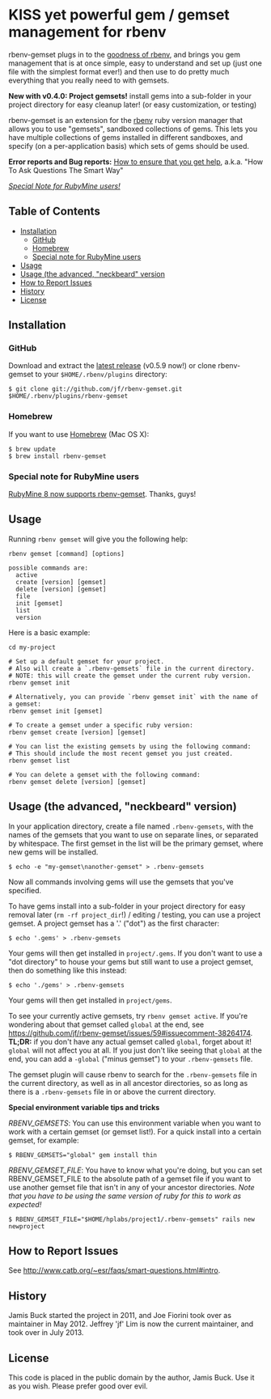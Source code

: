 # KISS yet powerful gem / gemset management for rbenv

rbenv-gemset plugs in to the [goodness of rbenv](https://github.com/sstephenson/rbenv/wiki/Why-rbenv%3F),
and brings you gem management that is at once simple, easy to understand and set up (just one file with the simplest format ever!)
and then use to do pretty much everything that you really need to with gemsets.

**New with v0.4.0: Project gemsets!** install gems into a sub-folder in your project directory for easy cleanup later! (or easy customization, or testing)

rbenv-gemset is an extension for the [rbenv][rbenv] ruby version manager that
allows you to use "gemsets", sandboxed collections of gems. This lets you have
multiple collections of gems installed in different sandboxes, and specify (on
a per-application basis) which sets of gems should be used.


**Error reports and Bug reports:** [How to ensure that you get help](http://www.catb.org/~esr/faqs/smart-questions.html#intro),
a.k.a. "How To Ask Questions The Smart Way"


[*Special Note for RubyMine users!*](#special-note-for-rubymine-users)



## Table of Contents

* [Installation](#installation)
  * [GitHub](#github)
  * [Homebrew](#homebrew)
  * [Special note for RubyMine users](#special-note-for-rubymine-users)
* [Usage](#usage)
* [Usage (the advanced, "neckbeard" version](#usage-the-advanced-neckbeard-version)
* [How to Report Issues](#how-to-report-issues)
* [History](#history)
* [License](#license)



## Installation


### GitHub

Download and extract the [latest release](https://github.com/jf/rbenv-gemset/releases/latest) (v0.5.9 now!) or clone rbenv-gemset to your `$HOME/.rbenv/plugins` directory:

    $ git clone git://github.com/jf/rbenv-gemset.git $HOME/.rbenv/plugins/rbenv-gemset

### Homebrew

If you want to use [Homebrew](http://github.com/Homebrew/homebrew) (Mac OS X):

    $ brew update
    $ brew install rbenv-gemset

### Special note for RubyMine users

[RubyMine 8 now supports rbenv-gemset](https://youtrack.jetbrains.com/issue/RUBY-12839#comment=27-1179455). Thanks, guys!



## Usage


Running ``rbenv gemset`` will give you the following help:

    rbenv gemset [command] [options]

    possible commands are:
      active
      create [version] [gemset]
      delete [version] [gemset]
      file
      init [gemset]
      list
      version

Here is a basic example:

```shell
cd my-project

# Set up a default gemset for your project.
# Also will create a `.rbenv-gemsets` file in the current directory.
# NOTE: this will create the gemset under the current ruby version.
rbenv gemset init

# Alternatively, you can provide `rbenv gemset init` with the name of a gemset:
rbenv gemset init [gemset]

# To create a gemset under a specific ruby version:
rbenv gemset create [version] [gemset]

# You can list the existing gemsets by using the following command:
# This should include the most recent gemset you just created.
rbenv gemset list

# You can delete a gemset with the following command:
rbenv gemset delete [version] [gemset]
```



## Usage (the advanced, "neckbeard" version)


In your application directory, create a file named `.rbenv-gemsets`, with the
names of the gemsets that you want to use on separate lines, or separated
by whitespace. The first gemset in the list will be the primary gemset, where
new gems will be installed.

    $ echo -e "my-gemset\nanother-gemset" > .rbenv-gemsets

Now all commands involving gems will use the gemsets that you've specified.

To have gems install into a sub-folder in your project directory for easy removal later (`rm -rf project_dir`!) / editing / testing,
you can use a project gemset. A project gemset has a '.' ("dot") as the first character:

    $ echo '.gems' > .rbenv-gemsets

Your gems will then get installed in `project/.gems`.
If you don't want to use a "dot directory" to house your gems but still want to use a project gemset,
then do something like this instead:

    $ echo './gems' > .rbenv-gemsets

Your gems will then get installed in `project/gems`.

To see your currently active gemsets, try `rbenv gemset active`. If you're wondering about that gemset called `global` at the end, see https://github.com/jf/rbenv-gemset/issues/59#issuecomment-38264174.
**TL;DR:** if you don't have any actual gemset called `global`, forget about it! `global` will not affect you at all.
If you just don't like seeing that `global` at the end, you can add a `-global` ("minus gemset") to your `.rbenv-gemsets` file.

The gemset plugin will cause rbenv to search for the `.rbenv-gemsets` file in
the current directory, as well as in all ancestor directories, so as long as
there is a `.rbenv-gemsets` file in or above the current directory.


**Special environment variable tips and tricks**

*RBENV_GEMSETS*:
You can use this environment variable when you want to work with a certain gemset (or gemset list!). For a quick install into a certain gemset, for example:

	$ RBENV_GEMSETS="global" gem install thin

*RBENV_GEMSET_FILE*:
You have to know what you're doing, but you can set RBENV_GEMSET_FILE to the absolute path of a gemset file if you want to use another gemset file that isn't in any of your ancestor directories.
*Note that you have to be using the same version of ruby for this to work as expected!*

	$ RBENV_GEMSET_FILE="$HOME/hplabs/project1/.rbenv-gemsets" rails new newproject



## How to Report Issues


See http://www.catb.org/~esr/faqs/smart-questions.html#intro.



## History


Jamis Buck started the project in 2011, and Joe Fiorini took over as maintainer in May 2012. Jeffrey 'jf' Lim is now the current maintainer, and took over in July 2013.



## License


This code is placed in the public domain by the author, Jamis Buck. Use it as
you wish. Please prefer good over evil.


[rbenv]: http://github.com/sstephenson/rbenv
